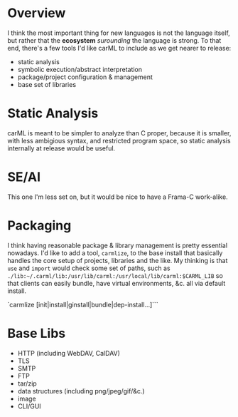 # Overview

I think the most important thing for new languages is not the language itself,
but rather that the **ecosystem** _surounding_ the language is strong. To that
end, there's a few tools I'd like carML to include as we get nearer to release:

- static analysis
- symbolic execution/abstract interpretation
- package/project configuration & management
- base set of libraries

# Static Analysis

carML is meant to be simpler to analyze than C proper, because it is 
smaller, with less ambigious syntax, and restricted program space, so
static analysis internally at release would be useful.

# SE/AI

This one I'm less set on, but it would be nice to have a Frama-C
work-alike.

# Packaging

I think having reasonable package & library management is pretty 
essential nowadays. I'd like to add a tool, `carmlize`, to the base
install that basically handles the core setup of projects, libraries
and the like. My thinking is that `use` and `import` would check
some set of paths, such as `./lib:~/.carml/lib:/usr/lib/carml:/usr/local/lib/carml:$CARML_LIB`
so that clients can easily bundle, have virtual environments, &c. 
all via default install.

`carmlize [init|install|ginstall|bundle|dep-install...]```

# Base Libs

- HTTP (including WebDAV, CalDAV)
- TLS
- SMTP
- FTP
- tar/zip
- data structures (including png/jpeg/gif/&c.)
- image
- CLI/GUI
